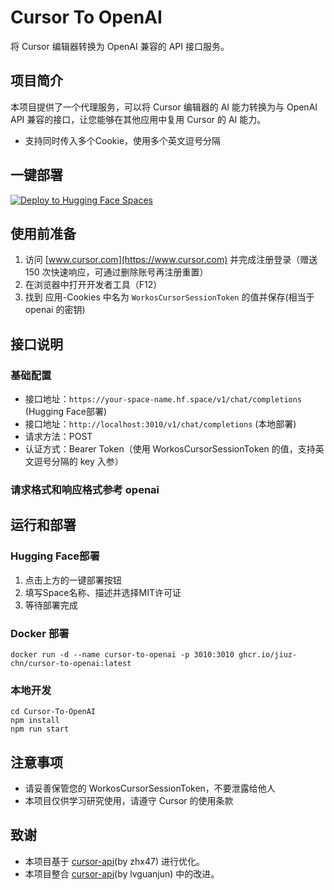 # Cursor To OpenAI

将 Cursor 编辑器转换为 OpenAI 兼容的 API 接口服务。

## 项目简介

本项目提供了一个代理服务，可以将 Cursor 编辑器的 AI 能力转换为与 OpenAI API 兼容的接口，让您能够在其他应用中复用 Cursor 的 AI 能力。
- 支持同时传入多个Cookie，使用多个英文逗号分隔

## 一键部署

[![Deploy to Hugging Face Spaces](https://huggingface.co/datasets/huggingface/badges/resolve/main/deploy-to-spaces-sm.svg)](https://huggingface.co/new-space?template=docker&template_repository=https://github.com/fuwei99/cursor2api)

## 使用前准备

1. 访问 [www.cursor.com](https://www.cursor.com) 并完成注册登录（赠送 150 次快速响应，可通过删除账号再注册重置）
2. 在浏览器中打开开发者工具（F12）
3. 找到 应用-Cookies 中名为 `WorkosCursorSessionToken` 的值并保存(相当于 openai 的密钥)


## 接口说明

### 基础配置

- 接口地址：`https://your-space-name.hf.space/v1/chat/completions` (Hugging Face部署)
- 接口地址：`http://localhost:3010/v1/chat/completions` (本地部署)
- 请求方法：POST
- 认证方式：Bearer Token（使用 WorkosCursorSessionToken 的值，支持英文逗号分隔的 key 入参）

### 请求格式和响应格式参考 openai


## 运行和部署

### Hugging Face部署
1. 点击上方的一键部署按钮
2. 填写Space名称、描述并选择MIT许可证
3. 等待部署完成

### Docker 部署

```
docker run -d --name cursor-to-openai -p 3010:3010 ghcr.io/jiuz-chn/cursor-to-openai:latest
```

### 本地开发

```
cd Cursor-To-OpenAI
npm install
npm run start
```

## 注意事项

- 请妥善保管您的 WorkosCursorSessionToken，不要泄露给他人
- 本项目仅供学习研究使用，请遵守 Cursor 的使用条款

## 致谢

- 本项目基于 [cursor-api](https://github.com/zhx47/cursor-api)(by zhx47) 进行优化。
- 本项目整合 [cursor-api](https://github.com/lvguanjun/cursor-api)(by lvguanjun) 中的改进。
